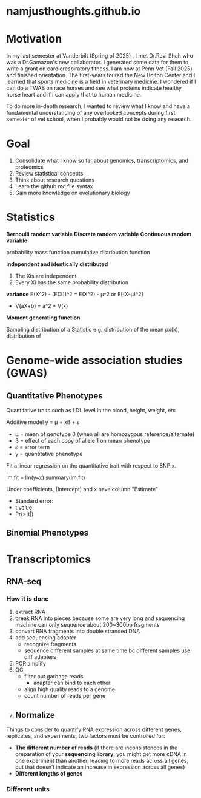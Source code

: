 # namjusthoughts.github.io

# Motivation

In my last semester at Vanderbilt (Spring of 2025) , I met Dr.Ravi Shah who was a Dr.Gamazon's new collaborator. I generated some data for them to write a grant on cardiorespiratory fitness. I am now at Penn Vet (Fall 2025) and finished orientation. The first-years toured the New Bolton Center and I learned that sports medicine is a field in veterinary medicine. I wondered if I can do a TWAS on race horses and see what proteins indicate healthy horse heart and if I can apply that to human medicine. 

To do more in-depth research, I wanted to review what I know and have a fundamental understanding of any overlooked concepts during first semester of vet school, when I probably would not be doing any research. 


# Goal
1. Consolidate what I know so far about genomics, transcriptomics, and proteomics
2. Review statistical concepts
3. Think about research questions
4. Learn the github md file syntax
5. Gain more knowledge on evolutionary biology

# Statistics

**Bernoulli random variable**
**Discrete random variable**
**Continuous random variable** 

probability mass function
cumulative distribution function


**independent and identically distributed**
1. The Xis are independent
2. Every Xi has the same probability distribution

**variance**
E(X^2) - (E(X))^2 = E(X^2) - µ^2
or 
E[(X-µ)^2]
- V(aX+b) = a^2 * V(x)


**Moment generating function**



Sampling distribution of a Statistic
e.g. distribution of the mean px(x), distribution of 

# Genome-wide association studies (GWAS)

## Quantitative Phenotypes
Quantitative traits such as LDL level in the blood, height, weight, etc

Additive model
y = µ + xß + 𝜀 
- µ = mean of genotype 0 (when all are homozygous reference/alternate)
- ß = effect of each copy of allele 1 on mean phenotype
- 𝜀 = error term 
- y = quantitative phenotype

Fit a linear regression on the quantitative trait with respect to SNP x.

lm.fit = lm(y~x)
summary(lm.fit)

Under coefficients, (Intercept) and x have column "Estimate"
- Standard error: 
- t value
- Pr(>|t|)


## Binomial Phenotypes


# Transcriptomics

## RNA-seq

### How it is done
1. extract RNA
2. break RNA into pieces because some are very long and sequencing machine can only sequence about 200~300bp fragments
3. convert RNA fragments into double stranded DNA
4. add sequencing adapter
   - recognize fragments
   - sequence different samples at same time bc different samples use diff adapters 
5. PCR amplify
6. QC
   - filter out garbage reads
     - adapter can bind to each other 
   - align high quality reads to a genome
   - count number of reads per gene
7. Normalize
    - 
   
Things to consider to quantify RNA expression across different genes, replicates, and experiments, two factors must be controlled for:
-	**The different number of reads** (if there are inconsistences in the preparation of your **sequencing library**, you might get more cDNA in one experiment than another, leading to more reads across all genes, but that doesn’t indicate an increase in expression across all genes)
-	**Different lengths of genes**


### Different units

